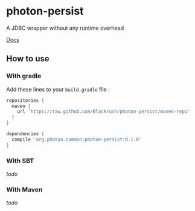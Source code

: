 photon-persist
==============

A JDBC wrapper without any runtime overhead

[Docs](http://blackrush.github.io/photon-persist/)

## How to use

### With gradle

Add these lines to your `build.gradle` file :

```groovy
repositories {
  maven {
    url 'https://raw.github.com/Blackrush/photon-persist/maven-repo'
  }
}

dependencies {
  compile 'org.photon.common:photon-persist:0.1.0'
}
```

### With SBT

_todo_

### With Maven

_todo_
